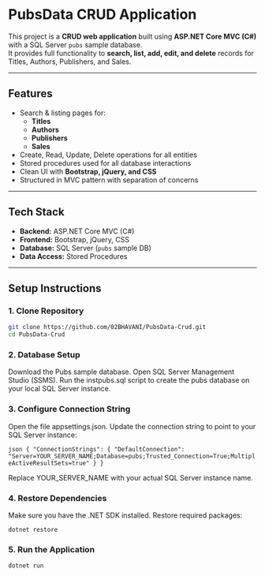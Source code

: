# PubsData CRUD Application

This project is a **CRUD web application** built using **ASP.NET Core MVC (C#)** with a SQL Server `pubs` sample database.  
It provides full functionality to **search, list, add, edit, and delete** records for Titles, Authors, Publishers, and Sales.

---

## Features
- Search & listing pages for:
  - **Titles**
  - **Authors**
  - **Publishers**
  - **Sales**
- Create, Read, Update, Delete operations for all entities
- Stored procedures used for all database interactions
- Clean UI with **Bootstrap, jQuery, and CSS**
- Structured in MVC pattern with separation of concerns

---

## Tech Stack
- **Backend:** ASP.NET Core MVC (C#)
- **Frontend:** Bootstrap, jQuery, CSS
- **Database:** SQL Server (`pubs` sample DB)
- **Data Access:** Stored Procedures

---

## Setup Instructions

### 1. Clone Repository
```bash
git clone https://github.com/02BHAVANI/PubsData-Crud.git
cd PubsData-Crud
```

### 2. Database Setup

Download the Pubs sample database.
Open SQL Server Management Studio (SSMS).
Run the instpubs.sql script to create the pubs database on your local SQL Server instance.

### 3. Configure Connection String

Open the file appsettings.json.
Update the connection string to point to your SQL Server instance:

```json { "ConnectionStrings": { "DefaultConnection": "Server=YOUR_SERVER_NAME;Database=pubs;Trusted_Connection=True;MultipleActiveResultSets=true" } } ```

Replace YOUR_SERVER_NAME with your actual SQL Server instance name.

### 4. Restore Dependencies

Make sure you have the .NET SDK installed. Restore required packages:

```dotnet restore```

### 5. Run the Application
```dotnet run```
